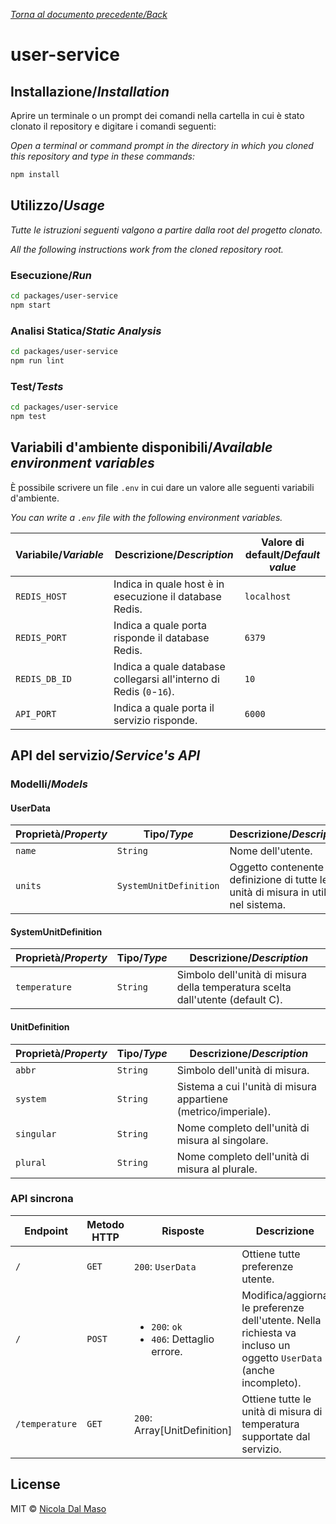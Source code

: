 [_Torna al documento precedente/Back_](https://github.com/niktekusho/IoTDashboard/)

# user-service

## Installazione/_Installation_

Aprire un terminale o un prompt dei comandi nella cartella in cui è stato clonato il repository e digitare i comandi seguenti:

_Open a terminal or command prompt in the directory in which you cloned this repository and type in these commands:_

```sh
npm install
```

## Utilizzo/_Usage_

_Tutte le istruzioni seguenti valgono a partire dalla root del progetto clonato._

_All the following instructions work from the cloned repository root._

### Esecuzione/_Run_

```sh
cd packages/user-service
npm start
```

### Analisi Statica/_Static Analysis_

```sh
cd packages/user-service
npm run lint
```

### Test/_Tests_

```sh
cd packages/user-service
npm test
```

## Variabili d'ambiente disponibili/_Available environment variables_

È possibile scrivere un file `.env` in cui dare un valore alle seguenti variabili d'ambiente.

_You can write a `.env` file with the following environment variables._

| Variabile/_Variable_ | Descrizione/_Description_                                            | Valore di default/_Default value_ |
| -------------------- | -------------------------------------------------------------------- | --------------------------------- |
| `REDIS_HOST`          | Indica in quale host è in esecuzione il database Redis.                 | `localhost`                       |
| `REDIS_PORT`          | Indica a quale porta risponde il database Redis.                        | `6379`                            |
| `REDIS_DB_ID`           | Indica a quale database collegarsi all'interno di Redis (`0`-`16`).           | `10`                            |
| `API_PORT`         | Indica a quale porta il servizio risponde.            | `6000`                       |

## API del servizio/_Service's API_

### Modelli/_Models_

#### UserData

| Proprietà/_Property_ | Tipo/_Type_            | Descrizione/_Description_                                                                                            |
| -------------------- | ---------------------- | -------------------------------------------------------------------------------------- |
| `name`               | `String`               | Nome dell'utente.                                                                      |
| `units`              | `SystemUnitDefinition` | Oggetto contenente la definizione di tutte le unità di misura in utilizzo nel sistema. |

#### SystemUnitDefinition

| Proprietà/_Property_ | Tipo/_Type_ | Descrizione/_Description_                                                      |
| -------------------- | ----------- | ------------------------------------------------------------------------------ |
| `temperature`        | `String`    | Simbolo dell'unità di misura della temperatura scelta dall'utente (default C). |

#### UnitDefinition

| Proprietà/_Property_ | Tipo/_Type_ | Descrizione/_Description_                                                       |
| -------------------- | ----------- | ---------------------------------------------------------------- |
| `abbr`               | `String`    | Simbolo dell'unità di misura.                                    |
| `system`             | `String`    | Sistema a cui l'unità di misura appartiene (metrico/imperiale).  |
| `singular`           | `String`    | Nome completo dell'unità di misura al singolare.                 |
| `plural`             | `String`    | Nome completo dell'unità di misura al plurale.                   |


### API sincrona

| Endpoint            | Metodo HTTP | Risposte                                                                           | Descrizione                                                                              |
|---------------------|-------------|------------------------------------------------------------------------------------|------------------------------------------------------------------------------------------|
| `/`                 | `GET`       | `200`: `UserData`                                                    | Ottiene tutte preferenze utente.                         |
| `/` | `POST`       | <ul><li>`200`: `ok`</li><li>`406`: Dettaglio errore.</li></ul> | Modifica/aggiorna le preferenze dell'utente. Nella richiesta va incluso un oggetto `UserData` (anche incompleto). |
| `/temperature`        | `GET`       | `200`: Array[UnitDefinition] | Ottiene tutte le unità di misura di temperatura supportate dal servizio. |


## License

MIT ©  [Nicola Dal Maso](https://github.com/niktekusho)
